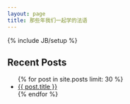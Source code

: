 ```yaml
---
layout: page
title: 那些年我们一起学的法语
---
```

{% include JB/setup %}

<section>
  <h1>Recent Posts</h1>
  <ul id="recent_posts">
    {% for post in site.posts limit: 30 %}
      <li class="post">
        <a href="{{ root_url }}{{ post.url }}">{{ post.title }}</a>
      </li>
    {% endfor %}
  </ul>
</section>

